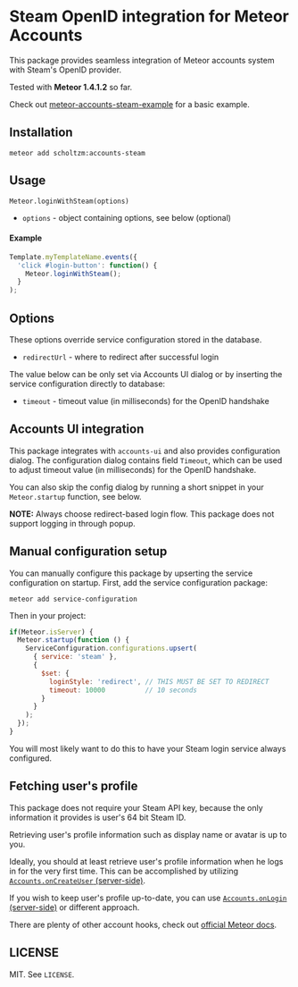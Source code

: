 # Steam OpenID integration for Meteor Accounts

This package provides seamless integration of Meteor accounts system with Steam's OpenID provider.

Tested with **Meteor 1.4.1.2** so far.

Check out [meteor-accounts-steam-example](https://github.com/scholtz/meteor-accounts-steam-example) for a basic example.

## Installation

`meteor add scholtzm:accounts-steam`

## Usage

`Meteor.loginWithSteam(options)`
* `options` - object containing options, see below (optional)

#### Example

```js
Template.myTemplateName.events({
  'click #login-button': function() {
    Meteor.loginWithSteam();
  }
);
```

## Options

These options override service configuration stored in the database.

* `redirectUrl` - where to redirect after successful login

The value below can be only set via Accounts UI dialog or by inserting the service configuration directly to database:

* `timeout` - timeout value (in milliseconds) for the OpenID handshake

## Accounts UI integration

This package integrates with `accounts-ui` and also provides configuration dialog. The configuration dialog contains field `Timeout`, which can be used to adjust timeout value (in milliseconds) for the OpenID handshake.

You can also skip the config dialog by running a short snippet in your `Meteor.startup` function, see below.

**NOTE:** Always choose redirect-based login flow. This package does not support logging in through popup.

## Manual configuration setup

You can manually configure this package by upserting the service configuration on startup. First, add the service configuration package:

`meteor add service-configuration`

Then in your project:

```js
if(Meteor.isServer) {
  Meteor.startup(function () {
    ServiceConfiguration.configurations.upsert(
      { service: 'steam' },
      {
        $set: {
          loginStyle: 'redirect', // THIS MUST BE SET TO REDIRECT
          timeout: 10000          // 10 seconds
        }
      }
    );
  });
}
```

You will most likely want to do this to have your Steam login service always configured.

## Fetching user's profile

This package does not require your Steam API key, because the only information it provides is user's 64 bit Steam ID.

Retrieving user's profile information such as display name or avatar is up to you.

Ideally, you should at least retrieve user's profile information when he logs in for the very first time. This can be accomplished by utilizing [`Accounts.onCreateUser` (server-side)](http://docs.meteor.com/#/full/accounts_oncreateuser).

If you wish to keep user's profile up-to-date, you can use [`Accounts.onLogin` (server-side)](http://docs.meteor.com/#/full/accounts_onlogin) or different approach.

There are plenty of other account hooks, check out [official Meteor docs](https://docs.meteor.com/).

## LICENSE

MIT. See `LICENSE`.
